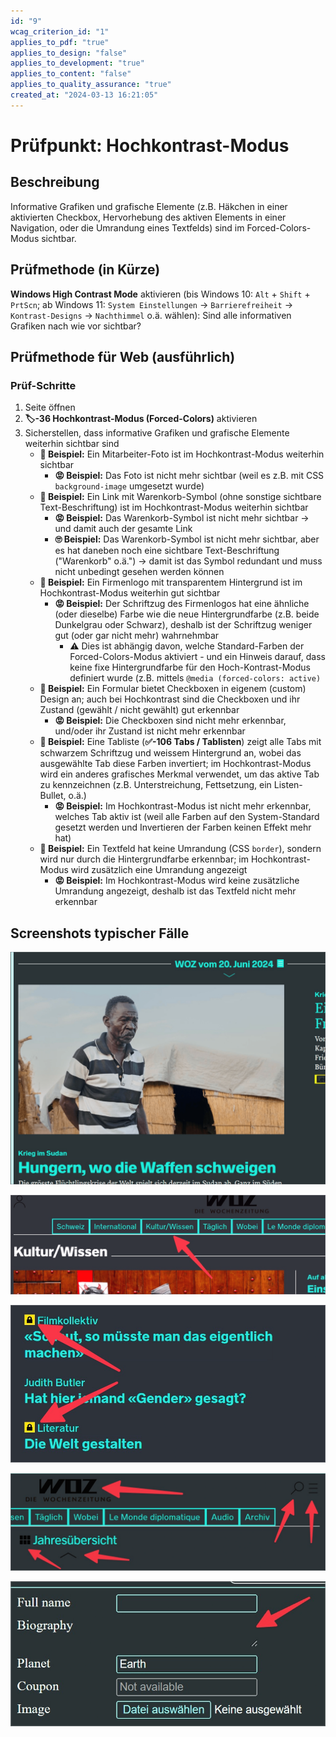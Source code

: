 ```yaml
---
id: "9"
wcag_criterion_id: "1"
applies_to_pdf: "true"
applies_to_design: "false"
applies_to_development: "true"
applies_to_content: "false"
applies_to_quality_assurance: "true"
created_at: "2024-03-13 16:21:05"
---
```


# Prüfpunkt: Hochkontrast-Modus

## Beschreibung

Informative Grafiken und grafische Elemente (z.B. Häkchen in einer aktivierten Checkbox, Hervorhebung des aktiven Elements in einer Navigation, oder die Umrandung eines Textfelds) sind im Forced-Colors-Modus sichtbar.

## Prüfmethode (in Kürze)

**Windows High Contrast Mode** aktivieren (bis Windows 10: `Alt` + `Shift` + `PrtScn`; ab Windows 11: `System Einstellungen` → `Barrierefreiheit` → `Kontrast-Designs` → `Nachthimmel` o.ä. wählen): Sind alle informativen Grafiken nach wie vor sichtbar?

## Prüfmethode für Web (ausführlich)

### Prüf-Schritte

1. Seite öffnen
1. **🏷️-36 Hochkontrast-Modus (Forced-Colors)** aktivieren
1. Sicherstellen, dass informative Grafiken und grafische Elemente weiterhin sichtbar sind
    - **🙂 Beispiel:** Ein Mitarbeiter-Foto ist im Hochkontrast-Modus weiterhin sichtbar
        - **😡 Beispiel:** Das Foto ist nicht mehr sichtbar (weil es z.B. mit CSS `background-image` umgesetzt wurde)
    - **🙂 Beispiel:** Ein Link mit Warenkorb-Symbol (ohne sonstige sichtbare Text-Beschriftung) ist im Hochkontrast-Modus weiterhin sichtbar
        - **😡 Beispiel:** Das Warenkorb-Symbol ist nicht mehr sichtbar → und damit auch der gesamte Link
        - **🙄 Beispiel:** Das Warenkorb-Symbol ist nicht mehr sichtbar, aber es hat daneben noch eine sichtbare Text-Beschriftung ("Warenkorb" o.ä.") → damit ist das Symbol redundant und muss nicht unbedingt gesehen werden können
    - **🙂 Beispiel:** Ein Firmenlogo mit transparentem Hintergrund ist im Hochkontrast-Modus weiterhin gut sichtbar
        - **😡 Beispiel:** Der Schriftzug des Firmenlogos hat eine ähnliche (oder dieselbe) Farbe wie die neue Hintergrundfarbe (z.B. beide Dunkelgrau oder Schwarz), deshalb ist der Schriftzug weniger gut (oder gar nicht mehr) wahrnehmbar
            - ⚠️ Dies ist abhängig davon, welche Standard-Farben der Forced-Colors-Modus aktiviert - und ein Hinweis darauf, dass keine fixe Hintergrundfarbe für den Hoch-Kontrast-Modus definiert wurde (z.B. mittels `@media (forced-colors: active)`
    - **🙂 Beispiel:** Ein Formular bietet Checkboxen in eigenem (custom) Design an; auch bei Hochkontrast sind die Checkboxen und ihr Zustand (gewählt / nicht gewählt) gut erkennbar
        - **😡 Beispiel:** Die Checkboxen sind nicht mehr erkennbar, und/oder ihr Zustand ist nicht mehr erkennbar
    - **🙂 Beispiel:** Eine Tabliste (**✅-106 Tabs / Tablisten**) zeigt alle Tabs mit schwarzem Schriftzug und weissem Hintergrund an, wobei das ausgewählte Tab diese Farben invertiert; im Hochkontrast-Modus wird ein anderes grafisches Merkmal verwendet, um das aktive Tab zu kennzeichnen (z.B. Unterstreichung, Fettsetzung, ein Listen-Bullet, o.ä.)
        - **😡 Beispiel:** Im Hochkontrast-Modus ist nicht mehr erkennbar, welches Tab aktiv ist (weil alle Farben auf den System-Standard gesetzt werden und Invertieren der Farben keinen Effekt mehr hat)
    - **🙂 Beispiel:** Ein Textfeld hat keine Umrandung (CSS `border`), sondern wird nur durch die Hintergrundfarbe erkennbar; im Hochkontrast-Modus wird zusätzlich eine Umrandung angezeigt
        - **😡 Beispiel:** Im Hochkontrast-Modus wird keine zusätzliche Umrandung angezeigt, deshalb ist das Textfeld nicht mehr erkennbar

## Screenshots typischer Fälle

![Grafik ist auch im Hochkontrast-Modus noch sichtbar](images/grafik-ist-auch-im-hochkontrast-modus-noch-sichtbar.png)

![Aktuell gewählter Navigations-Eintrag ist im Hochkontrast-Modus nicht erkennbar](images/aktuell-gewhlter-navigations-eintrag-ist-im-hochkontrast-modus-nicht-erkennbar.png)

![Symbole sind auch im Hochkontrast-Modus noch sichtbar](images/symbole-sind-auch-im-hochkontrast-modus-noch-sichtbar.png)

![Transparente Symbole sind (gegen gewählten Hintergrund) nicht mehr gut erkennbar](images/transparente-symbole-sind-gegen-gewhlten-hintergrund-nicht-mehr-gut-erkennbar.png)

![Mehrzeiliges Textfeld ohne Umrandung nicht sichtbar im HCM](images/mehrzeiliges-textfeld-ohne-umrandung-nicht-sichtbar-im-hcm.png)